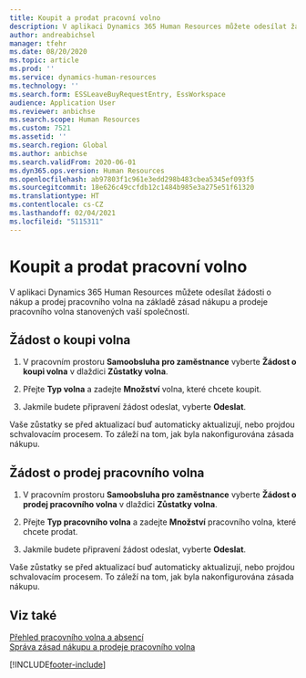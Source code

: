 ```yaml
---
title: Koupit a prodat pracovní volno
description: V aplikaci Dynamics 365 Human Resources můžete odesílat žádosti o nákup a prodej pracovního volna na základě zásad nákupu a prodeje pracovního volna stanovených vaší společností.
author: andreabichsel
manager: tfehr
ms.date: 08/20/2020
ms.topic: article
ms.prod: ''
ms.service: dynamics-human-resources
ms.technology: ''
ms.search.form: ESSLeaveBuyRequestEntry, EssWorkspace
audience: Application User
ms.reviewer: anbichse
ms.search.scope: Human Resources
ms.custom: 7521
ms.assetid: ''
ms.search.region: Global
ms.author: anbichse
ms.search.validFrom: 2020-06-01
ms.dyn365.ops.version: Human Resources
ms.openlocfilehash: ab97803f1c961e3edd298b483cbea5345ef093f5
ms.sourcegitcommit: 18e626c49ccfdb12c1484b985e3a275e51f61320
ms.translationtype: HT
ms.contentlocale: cs-CZ
ms.lasthandoff: 02/04/2021
ms.locfileid: "5115311"
---
```

# <a name="buy-and-sell-leave"></a>Koupit a prodat pracovní volno

V aplikaci Dynamics 365 Human Resources můžete odesílat žádosti o nákup a prodej pracovního volna na základě zásad nákupu a prodeje pracovního volna stanovených vaší společností.  

## <a name="request-to-buy-leave"></a>Žádost o koupi volna

1. V pracovním prostoru **Samoobsluha pro zaměstnance** vyberte **Žádost o koupi volna** v dlaždici **Zůstatky volna**. 

2. Přejte **Typ volna** a zadejte **Množství** volna, které chcete koupit. 

3. Jakmile budete připravení žádost odeslat, vyberte **Odeslat**. 

Vaše zůstatky se před aktualizací buď automaticky aktualizují, nebo projdou schvalovacím procesem. To záleží na tom, jak byla nakonfigurována zásada nákupu.

## <a name="request-to-sell-leave"></a>Žádost o prodej pracovního volna

1. V pracovním prostoru **Samoobsluha pro zaměstnance** vyberte **Žádost o prodej pracovního volna** v dlaždici **Zůstatky volna**. 

2. Přejte **Typ pracovního volna** a zadejte **Množství** pracovního volna, které chcete prodat. 

3. Jakmile budete připravení žádost odeslat, vyberte **Odeslat**.

Vaše zůstatky se před aktualizací buď automaticky aktualizují, nebo projdou schvalovacím procesem. To záleží na tom, jak byla nakonfigurována zásada nákupu.

## <a name="see-also"></a>Viz také

[Přehled pracovního volna a absencí](hr-leave-and-absence-overview.md)</br>
[Správa zásad nákupu a prodeje pracovního volna](hr-leave-and-absence-manage-buy-and-sell-leave-policies.md)


[!INCLUDE[footer-include](../includes/footer-banner.md)]